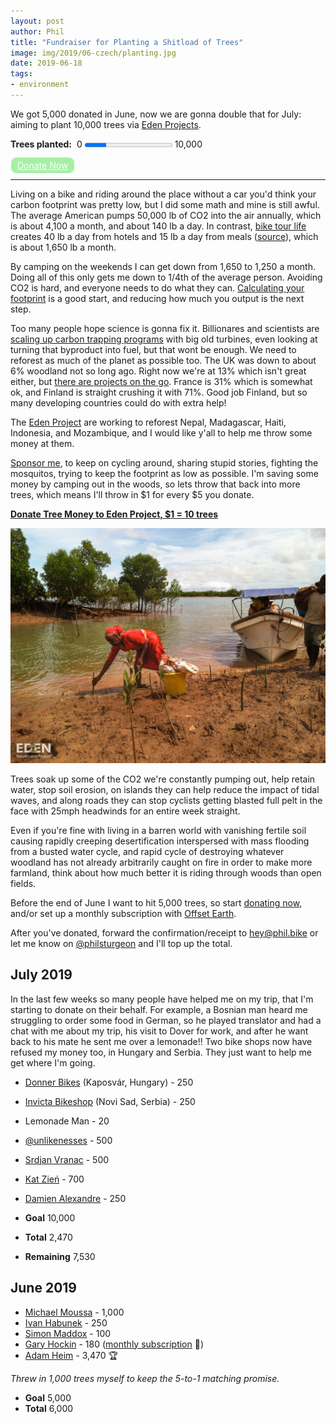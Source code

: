 ```yaml
---
layout: post
author: Phil
title: "Fundraiser for Planting a Shitload of Trees"
image: img/2019/06-czech/planting.jpg
date: 2019-06-18
tags:
- environment
---
```



<div>
  <p>We got 5,000 donated in June, now we are gonna double that for July: aiming to plant 10,000 trees via <a href="https://edenprojects.org/user/philsturgeon/">Eden Projects</a>.</p>

  <label for="trees-planted" style="font-weight: bold">Trees planted:</label>&nbsp;
  0 <progress id="trees-planted" max="10000" value="2470">2,470 trees</progress> 10,000<br>
  <br>
  <a href="https://edenprojects.org/user/philsturgeon/" style="padding: 4px 10px; border: #fff 1px solid; color: #fff; border-radius: 10px; opacity: 0.8; background-color: lightgreen">Donate Now</a>
</div>

<hr>

Living on a bike and riding around the place without a car you'd think your carbon footprint was pretty low, but I did some math and mine is still awful. The average American pumps 50,000 lb of CO2 into the air annually, which is about 4,100 a month, and about 140 lb a day. In contrast, [bike tour life](/euro-trip-two-months/) creates 40 lb a day from hotels and 15 lb a day from meals ([source](https://carbonfund.org/how-we-calculate/)), which is about 1,650 lb a month.

By camping on the weekends I can get down from 1,650 to 1,250 a month. Doing all of this only gets me down to 1/4th of the average person. Avoiding CO2 is hard, and everyone needs to do what they can. [Calculating your footprint](https://carbonfund.org/calculate-your-footprint/) is a good start, and reducing how much you output is the next step.

Too many people hope science is gonna fix it. Billionares and scientists are [scaling up carbon trapping programs](https://www.theguardian.com/environment/2018/feb/04/carbon-emissions-negative-emissions-technologies-capture-storage-bill-gates) with big old turbines, even looking at turning that byproduct into fuel, but that wont be enough. We need to reforest as much of the planet as possible too. The UK was down to about 6% woodland not so long ago. Right now we're at 13% which isn't great either, but [there are projects on the go](https://www.citylab.com/environment/2018/01/northern-forest-united-kingdom/550025/). France is 31% which is somewhat ok, and Finland is straight crushing it with 71%. Good job Finland, but so many developing countries could do with extra help!

The [Eden Project](https://edenprojects.org/) are working to reforest Nepal, Madagascar, Haiti, Indonesia, and Mozambique, and I would like y'all to help me throw some money at them.

[Sponsor me](https://edenprojects.org/user/philsturgeon/), to keep on cycling around, sharing stupid stories, fighting the mosquitos, trying to keep the footprint as low as possible. I'm saving some money by camping out in the woods, so lets throw that back into more trees, which means I'll throw in $1 for every $5 you donate.

**[Donate Tree Money to Eden Project, $1 = 10 trees](https://edenprojects.org/user/philsturgeon/)**

![](img/2019/06-trees/tree-banks.jpg)

Trees soak up some of the CO2 we're constantly pumping out, help retain water, stop soil erosion, on islands they can help reduce the impact of tidal waves, and along roads they can stop cyclists getting blasted full pelt in the face with 25mph headwinds for an entire week straight.

Even if you're fine with living in a barren world with vanishing fertile soil causing rapidly creeping desertification interspersed with mass flooding from a busted water cycle, and rapid cycle of destroying whatever woodland has not already arbitrarily caught on fire in order to make more farmland, think about how much better it is riding through woods than open fields.

Before the end of June I want to hit 5,000 trees, so start [donating now](https://edenprojects.org/user/philsturgeon/), and/or set up a monthly subscription with [Offset Earth](https://offset.earth/).

After you've donated, forward the confirmation/receipt to hey@phil.bike or let me know on [@philsturgeon](https://twitter.com/philsturgeon) and I'll top up the total.

## July 2019

In the last few weeks so many people have helped me on my trip, that I'm starting to donate on their behalf. For example, a Bosnian man heard me struggling to order some food in German, so he played translator and had a chat with me about my trip, his visit to Dover for work, and after he want back to his mate he sent me over a lemonade!! Two bike shops now have refused my money too, in Hungary and Serbia. They just want to help me get where I'm going. 

- [Donner Bikes](https://www.facebook.com/donnerbike/about/) (Kaposvár, Hungary) - 250
- [Invicta Bikeshop](http://invictabike.rs/) (Novi Sad, Serbia) - 250
- Lemonade Man - 20
- [@unlikenesses](https://twitter.com/unlikenesses) - 500
- [Srdjan Vranac](https://vranac.io/) - 500
- [Kat Zień](https://twitter.com/kasiazien) - 700
- [Damien Alexandre](https://twitter.com/damienalexandre) - 250

- **Goal** 10,000
- **Total** 2,470
- **Remaining** 7,530

## June 2019

- [Michael Moussa](@michaelmoussa) - 1,000
- [Ivan Habunek](https://twitter.com/ihabunek) - 250
- [Simon Maddox](https://twitter.com/simonmaddox) - 100
- [Gary Hockin](https://twitter.com/GeeH) - 180 ([monthly subscription](https://offset.earth/) 🏅)
- [Adam Heim](https://twitter.com/truckingsim) - 3,470 🏆

_Threw in 1,000 trees myself to keep the 5-to-1 matching promise._

- **Goal** 5,000
- **Total** 6,000

